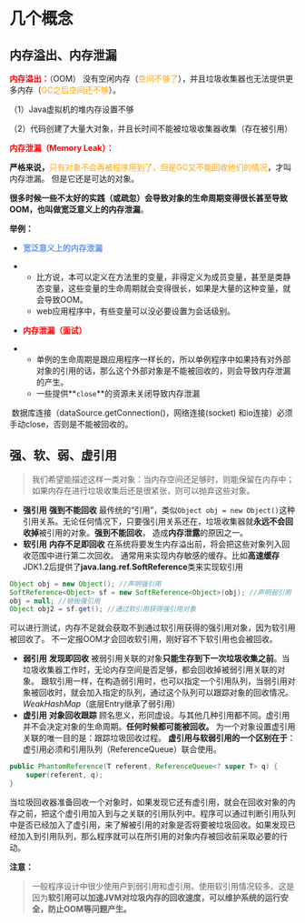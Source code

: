 # 几个概念

## 内存溢出、内存泄漏

<font color='red'>**内存溢出：**</font>（OOM） 没有空闲内存（<font color='orange'>空间不够了</font>），并且垃圾收集器也无法提供更多内存（<font color='orange'>GC之后空间还不够</font>）。

（1）Java虚拟机的堆内存设置不够

（2）代码创建了大量大对象，并且长时间不能被垃圾收集器收集（存在被引用）



<font color='red'>**内存泄漏（Memory Leak）：** </font>

**严格来说，**<font color='orange'>只有对象不会再被程序用到了，但是GC又不能回收他们的情况</font>，才叫内存泄漏。 但是它还是可达的对象。

**很多时候一些不太好的实践（或疏忽）会导致对象的生命周期变得很长甚至导致OOM，也叫做宽泛意义上的内存泄漏**。



**举例：**

- <font color='cornflowerblue'>**宽泛意义上的内存泄漏**</font>

- - 比方说，本可以定义在方法里的变量，非得定义为成员变量，甚至是类静态变量，这些变量的生命周期就会变得很长，如果是大量的这种变量，就会导致OOM。
  - web应用程序中，有些变量可以没必要设置为会话级别。



- <font color='red'>**内存泄漏（面试）**</font>

- - 单例的生命周期是跟应用程序一样长的，所以单例程序中如果持有对外部对象的引用的话，那么这个外部对象是不能被回收的，则会导致内存泄漏的产生。
  - 一些提供**`close`**的资源未关闭导致内存泄漏

​       数据库连接（dataSource.getConnection()，网络连接(socket) 和io连接）必须手动close，否则是不能被回收的。





## 强、软、弱、虚引用

>  我们希望能描述这样一类对象：当内存空间还足够时，则能保留在内存中；如果内存在进行垃圾收集后还是很紧张，则可以抛弃这些对象。



- **强引用**    **强到不能回收**
  最传统的“引用”，类似`Object obj = new Object()`这种引用关系。无论任何情况下，只要强引用关系还在，垃圾收集器就**永远不会回收掉**被引用的对象。**强到不能回收**， 造成**内存泄露**的原因之一。
- **软引用**    **内存不足即回收**
  在系统将要发生内存溢出前，将会把这些对象列入回收范围中进行第二次回收。
  通常用来实现内存敏感的缓存。比如**高速缓存**
  JDK1.2后提供了**java.lang.ref.SoftReference**类来实现软引用

```java
Object obj = new Object(); //声明强引用
SoftReference<Object> sf = new SoftReference<Object>(obj); //声明弱引用
obj = null; //销毁强引用
Object obj2 = sf.get(); //通过软引用获得强引用对象
```

可以进行测试，内存不足就会获取不到通过软引用获得的强引用对象，因为软引用被回收了。
    不一定报OOM才会回收软引用，刚好容不下软引用也会被回收。

- **弱引用**    **发现即回收**
  被弱引用关联的对象**只能生存到下一次垃圾收集之前**。当垃圾收集器工作时，无论内存空间是否足够，都会回收掉被弱引用关联的对象。 
  跟软引用一样，在构造弱引用时，也可以指定一个引用队列，当弱引用对象被回收时，就会加入指定的队列，通过这个队列可以跟踪对象的回收情况。
  *WeakHashMap*（底层Entry继承了弱引用）
- **虚引用**   **对象回收跟踪**
  顾名思义，形同虚设。与其他几种引用都不同。虚引用并不会决定对象的生命周期。**任何时候都可能被回收。**
  为一个对象设置虚引用关联的唯一目的是：跟踪垃圾回收过程。
  **虚引用与软弱引用的一个区别在于**：虚引用必须和引用队列（ReferenceQueue）联合使用。



```java
public PhantomReference(T referent, ReferenceQueue<? super T> q) {
    super(referent, q);
}
```



当垃圾回收器准备回收一个对象时，如果发现它还有虚引用，就会在回收对象的内存之前，把这个虚引用加入到与之关联的引用队列中。程序可以通过判断引用队列中是否已经加入了虚引用，来了解被引用的对象是否将要被垃圾回收。如果发现已经加入到引用队列，那么程序就可以在所引用的对象内存被回收前采取必要的行动。

**注意：**

> 一般程序设计中很少使用户到弱引用和虚引用。使用软引用情况较多。这是因为**软引用可以加速JVM对垃圾内存的回收速度，可以维护系统的运行安全，防止OOM等问题产生。**